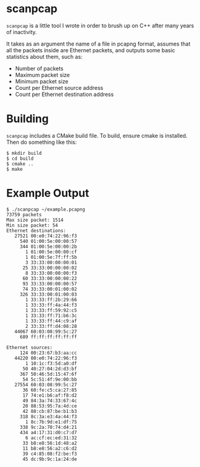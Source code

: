 scanpcap
========

`scanpcap` is a little tool I wrote in order to brush up on C++ after many
years of inactivity.

It takes as an argument the name of a file in pcapng format, assumes that
all the packets inside are Ethernet packets, and outputs some basic statistics
about them, such as:

 - Number of packets
 - Maximum packet size
 - Minimum packet size
 - Count per Ethernet source address
 - Count per Ethernet destination address

Building
========

`scanpcap` includes a CMake build file. To build, ensure cmake is installed.
Then do something like this:

    $ mkdir build
    $ cd build
    $ cmake ..
    $ make

Example Output
==============

    $ ./scanpcap ~/example.pcapng
    73759 packets
    Max size packet: 1514
    Min size packet: 54
    Ethernet destinations:
       27521 00:e0:74:22:96:f3
         540 01:00:5e:00:00:57
         344 01:00:5e:00:00:2b
           1 01:00:5e:00:00:cf
           1 01:00:5e:7f:ff:5b
           3 33:33:00:00:00:01
          25 33:33:00:00:00:02
           8 33:33:00:00:00:f3
          60 33:33:00:00:00:22
          93 33:33:00:00:00:57
          74 33:33:00:01:00:02
         326 33:33:00:01:00:03
           1 33:33:ff:2b:29:66
           1 33:33:ff:4a:44:f3
           1 33:33:ff:59:92:c5
           1 33:33:ff:71:b6:3c
           1 33:33:ff:44:c9:af
           2 33:33:ff:d4:08:28
       44067 60:03:08:99:5c:27
         689 ff:ff:ff:ff:ff:ff

    Ethernet sources:
         124 00:23:67:b3:aa:cc
       44220 00:e0:74:22:96:f3
           1 10:1c:f3:5d:a0:df
          50 40:27:04:2d:d3:bf
         367 50:46:5d:15:47:6f
          54 5c:51:4f:9e:00:bb
       27554 60:03:08:99:5c:27
          36 60:fe:c5:ca:27:85
          17 74:e1:b6:af:f8:d2
          49 84:3a:74:33:67:4c
          20 88:53:95:7a:4d:ce
          42 88:cb:87:be:b1:b3
         318 8c:3a:e3:4a:44:f3
           1 8c:7b:9d:e1:df:75
         338 9c:2a:70:74:d4:21
         434 a4:17:31:d0:c7:d7
           6 ac:cf:ec:ed:31:32
          33 b8:e8:56:1d:48:a2
          11 b8:e8:56:a2:c6:d2
          39 c4:85:08:f2:be:f3
          45 dc:9b:9c:1a:24:de
